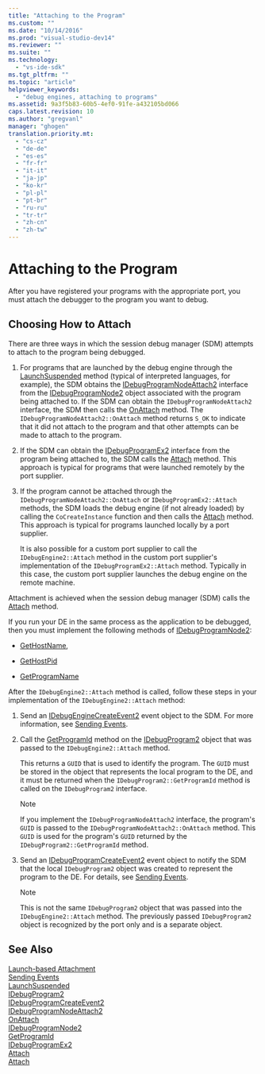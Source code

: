 ```yaml
---
title: "Attaching to the Program"
ms.custom: ""
ms.date: "10/14/2016"
ms.prod: "visual-studio-dev14"
ms.reviewer: ""
ms.suite: ""
ms.technology: 
  - "vs-ide-sdk"
ms.tgt_pltfrm: ""
ms.topic: "article"
helpviewer_keywords: 
  - "debug engines, attaching to programs"
ms.assetid: 9a3f5b83-60b5-4ef0-91fe-a432105bd066
caps.latest.revision: 10
ms.author: "gregvanl"
manager: "ghogen"
translation.priority.mt: 
  - "cs-cz"
  - "de-de"
  - "es-es"
  - "fr-fr"
  - "it-it"
  - "ja-jp"
  - "ko-kr"
  - "pl-pl"
  - "pt-br"
  - "ru-ru"
  - "tr-tr"
  - "zh-cn"
  - "zh-tw"
---
```

# Attaching to the Program
After you have registered your programs with the appropriate port, you must attach the debugger to the program you want to debug.  
  
## Choosing How to Attach  
 There are three ways in which the session debug manager (SDM) attempts to attach to the program being debugged.  
  
1.  For programs that are launched by the debug engine through the [LaunchSuspended](../extensibility/idebugenginelaunch2--launchsuspended.md) method (typical of interpreted languages, for example), the SDM obtains the [IDebugProgramNodeAttach2](../extensibility/idebugprogramnodeattach2.md) interface from the [IDebugProgramNode2](../extensibility/idebugprogramnode2.md) object associated with the program being attached to. If the SDM can obtain the `IDebugProgramNodeAttach2` interface, the SDM then calls the [OnAttach](../extensibility/idebugprogramnodeattach2--onattach.md) method. The `IDebugProgramNodeAttach2::OnAttach` method returns `S_OK` to indicate that it did not attach to the program and that other attempts can be made to attach to the program.  
  
2.  If the SDM can obtain the [IDebugProgramEx2](../extensibility/idebugprogramex2.md) interface from the program being attached to, the SDM calls the [Attach](../extensibility/idebugprogramex2--attach.md) method. This approach is typical for programs that were launched remotely by the port supplier.  
  
3.  If the program cannot be attached through the `IDebugProgramNodeAttach2::OnAttach` or `IDebugProgramEx2::Attach` methods, the SDM loads the debug engine (if not already loaded) by calling the `CoCreateInstance` function and then calls the [Attach](../extensibility/idebugengine2--attach.md) method. This approach is typical for programs launched locally by a port supplier.  
  
     It is also possible for a custom port supplier to call the `IDebugEngine2::Attach` method in the custom port supplier's implementation of the `IDebugProgramEx2::Attach` method. Typically in this case, the custom port supplier launches the debug engine on the remote machine.  
  
 Attachment is achieved when the session debug manager (SDM) calls the [Attach](../extensibility/idebugengine2--attach.md) method.  
  
 If you run your DE in the same process as the application to be debugged, then you must implement the following methods of [IDebugProgramNode2](../extensibility/idebugprogramnode2.md):  
  
-   [GetHostName](../extensibility/idebugprogramnode2--gethostname.md),  
  
-   [GetHostPid](../extensibility/idebugprogramnode2--gethostpid.md)  
  
-   [GetProgramName](../extensibility/idebugprogramnode2--getprogramname.md)  
  
 After the `IDebugEngine2::Attach` method is called, follow these steps in your implementation of the `IDebugEngine2::Attach` method:  
  
1.  Send an [IDebugEngineCreateEvent2](../extensibility/idebugenginecreateevent2.md) event object to the SDM. For more information, see [Sending Events](../extensibility/sending-events.md).  
  
2.  Call the [GetProgramId](../extensibility/idebugprogram2--getprogramid.md) method on the [IDebugProgram2](../extensibility/idebugprogram2.md) object that was passed to the `IDebugEngine2::Attach` method.  
  
     This returns a `GUID` that is used to identify the program. The `GUID` must be stored in the object that represents the local program to the DE, and it must be returned when the `IDebugProgram2::GetProgramId` method is called on the `IDebugProgram2` interface.  
  
    > [!NOTE]
    >  If you implement the `IDebugProgramNodeAttach2` interface, the program's `GUID` is passed to the `IDebugProgramNodeAttach2::OnAttach` method. This `GUID` is used for the program's `GUID` returned by the `IDebugProgram2::GetProgramId` method.  
  
3.  Send an [IDebugProgramCreateEvent2](../extensibility/idebugprogramcreateevent2.md) event object to notify the SDM that the local `IDebugProgram2` object was created to represent the program to the DE. For details, see [Sending Events](../extensibility/sending-events.md).  
  
    > [!NOTE]
    >  This is not the same `IDebugProgram2` object that was passed into the `IDebugEngine2::Attach` method. The previously passed `IDebugProgram2` object is recognized by the port only and is a separate object.  
  
## See Also  
 [Launch-based Attachment](../extensibility/launch-based-attachment.md)   
 [Sending Events](../extensibility/sending-events.md)   
 [LaunchSuspended](../extensibility/idebugenginelaunch2--launchsuspended.md)   
 [IDebugProgram2](../extensibility/idebugprogram2.md)   
 [IDebugProgramCreateEvent2](../extensibility/idebugprogramcreateevent2.md)   
 [IDebugProgramNodeAttach2](../extensibility/idebugprogramnodeattach2.md)   
 [OnAttach](../extensibility/idebugprogramnodeattach2--onattach.md)   
 [IDebugProgramNode2](../extensibility/idebugprogramnode2.md)   
 [GetProgramId](../extensibility/idebugprogram2--getprogramid.md)   
 [IDebugProgramEx2](../extensibility/idebugprogramex2.md)   
 [Attach](../extensibility/idebugprogramex2--attach.md)   
 [Attach](../extensibility/idebugengine2--attach.md)